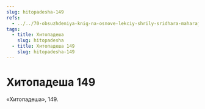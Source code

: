 ```yaml
---
slug: hitopadesha-149
refs:
  - ../../70-obsuzhdeniya-knig-na-osnove-lekciy-shrily-sridhara-maharaja/1117-1983-05-23-a1-obsuzhdenie-knigi-shri-guru-i-ego-milost.md
tags:
  - title: Хитопадеша
    slug: hitopadesha
  - title: Хитопадеша 149
    slug: hitopadesha-149
---
```


# Хитопадеша 149

«Хитопадеша», 149.
